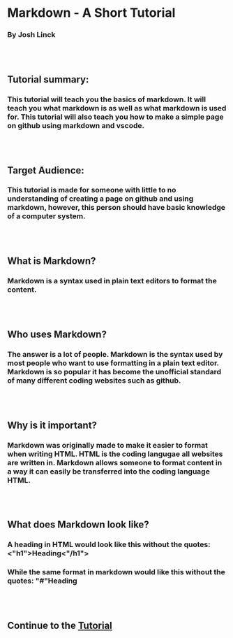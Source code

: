# Markdown - A Short Tutorial
### By Josh Linck  
<br/>
<br/>

## Tutorial summary:
### This tutorial will teach you the basics of markdown. It will teach you what markdown is as well as what markdown is used for. This tutorial will also teach you how to make a simple page on github using markdown and vscode.
<br/>
<br/>

## Target Audience:
### This tutorial is made for someone with little to no understanding of creating a page on github and using markdown, however, this person should have basic knowledge of a computer system.
<br/>
<br/>

## What is Markdown?
### Markdown is a syntax used in plain text editors to format the content.
<br/>
<br/>

## Who uses Markdown?
### The answer is a lot of people. Markdown is the syntax used by most people who want to use formatting in a plain text editor. Markdown is so popular it has become the unofficial standard of many different coding websites such as github.
<br/>
<br/>

## Why is it important?
### Markdown was originally made to make it easier to format when writing HTML. HTML is the coding langugae all websites are written in. Markdown allows someone to format content in a way it can easily be transferred into the coding language HTML.
<br/>
<br/>

## What does Markdown look like?
### A heading in HTML would look like this without the quotes: <"h1">Heading<"/h1">
### While the same format in markdown would like this without the quotes: "#"Heading
<br/>
<br/>

## Continue to the [Tutorial](/Tutorial.md) 


